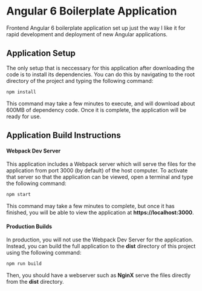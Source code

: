# Angular 6 Boilerplate Application
Frontend Angular 6 boilerplate application set up just the way I like it for rapid development and deployment of new Angular applications. 

## Application Setup
The only setup that is neccessary for this application after downloading the code is to install its dependencies. You can do this by navigating to the root directory of the project and typing the following command:

```bash
npm install
```

This command may take a few minutes to execute, and will download about 600MB of dependency code. Once it is complete, the application will be ready for use.

## Application Build Instructions

#### Webpack Dev Server
This application includes a Webpack server which will serve the files for the application from port 3000 (by default) of the host computer. To activate that server so that the application can be viewed, open a terminal and type the following command:

```bash
npm start
```

This command may take a few minutes to complete, but once it has finished, you will be able to view the application at **https://localhost:3000**.

#### Production Builds
In production, you will not use the Webpack Dev Server for the application. Instead, you can build the full application to the **dist** directory of this project using the following command:

```bash
npm run build
```

Then, you should have a webserver such as **NginX** serve the files directly from the **dist** directory.